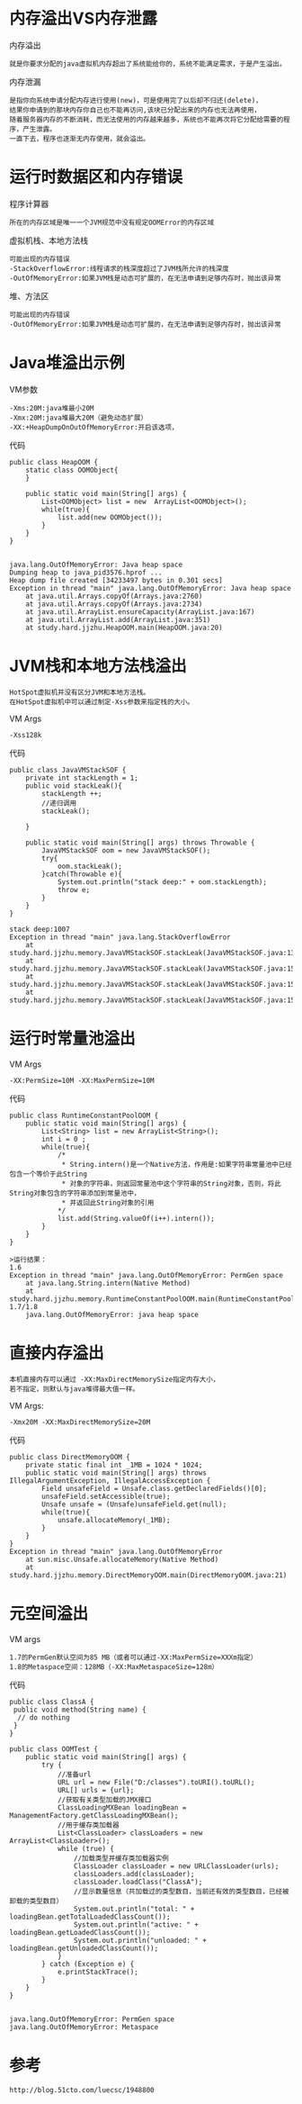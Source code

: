 
# 内存溢出VS内存泄露


内存溢出

    就是你要求分配的java虚拟机内存超出了系统能给你的，系统不能满足需求，于是产生溢出。
    
内存泄漏
    
    是指你向系统申请分配内存进行使用(new)，可是使用完了以后却不归还(delete)，
    结果你申请到的那块内存你自己也不能再访问,该块已分配出来的内存也无法再使用，
    随着服务器内存的不断消耗，而无法使用的内存越来越多，系统也不能再次将它分配给需要的程序，产生泄露。
    一直下去，程序也逐渐无内存使用，就会溢出。

# 运行时数据区和内存错误

程序计算器 

    所在的内存区域是唯一一个JVM规范中没有规定OOMError的内存区域

虚拟机栈、本地方法栈

    可能出现的内存错误
    -StackOverflowError:线程请求的栈深度超过了JVM栈所允许的栈深度 
    -OutOfMemoryError:如果JVM栈是动态可扩展的，在无法申请到足够内存时，抛出该异常

堆、方法区

    可能出现的内存错误
    -OutOfMemoryError:如果JVM栈是动态可扩展的，在无法申请到足够内存时，抛出该异常
  

# Java堆溢出示例

VM参数

    -Xms:20M:java堆最小20M 
    -Xmx:20M:java堆最大20M（避免动态扩展） 
    -XX:+HeapDumpOnOutOfMemoryError:开启该选项，
    
代码

    public class HeapOOM {
        static class OOMObject{ 
        }
    
        public static void main(String[] args) {
            List<OOMObject> list = new  ArrayList<OOMObject>();
            while(true){
                list.add(new OOMObject());
            }
        }
    }
    
    
    java.lang.OutOfMemoryError: Java heap space
    Dumping heap to java_pid3576.hprof ...
    Heap dump file created [34233497 bytes in 0.301 secs]
    Exception in thread "main" java.lang.OutOfMemoryError: Java heap space
        at java.util.Arrays.copyOf(Arrays.java:2760)
        at java.util.Arrays.copyOf(Arrays.java:2734)
        at java.util.ArrayList.ensureCapacity(ArrayList.java:167)
        at java.util.ArrayList.add(ArrayList.java:351)
        at study.hard.jjzhu.HeapOOM.main(HeapOOM.java:20)
    
# JVM栈和本地方法栈溢出

    HotSpot虚拟机并没有区分JVM和本地方法栈。
    在HotSpot虚拟机中可以通过制定-Xss参数来指定栈的大小。
    
    
VM Args

    -Xss128k
    
代码

    public class JavaVMStackSOF {
        private int stackLength = 1;
        public void stackLeak(){
            stackLength ++;
            //递归调用
            stackLeak();
    
        }
    
        public static void main(String[] args) throws Throwable {
            JavaVMStackSOF oom = new JavaVMStackSOF();
            try{
                oom.stackLeak();
            }catch(Throwable e){
                System.out.println("stack deep:" + oom.stackLength);
                throw e;
            }
        }
    }
    
    stack deep:1007
    Exception in thread "main" java.lang.StackOverflowError
        at study.hard.jjzhu.memory.JavaVMStackSOF.stackLeak(JavaVMStackSOF.java:13)
        at study.hard.jjzhu.memory.JavaVMStackSOF.stackLeak(JavaVMStackSOF.java:15)
        at study.hard.jjzhu.memory.JavaVMStackSOF.stackLeak(JavaVMStackSOF.java:15)
        at study.hard.jjzhu.memory.JavaVMStackSOF.stackLeak(JavaVMStackSOF.java:15)
 
 
# 运行时常量池溢出
    
VM Args

    -XX:PermSize=10M -XX:MaxPermSize=10M

代码

    public class RuntimeConstantPoolOOM {
        public static void main(String[] args) {
            List<String> list = new ArrayList<String>();
            int i = 0 ;
            while(true){
                /* 
                 * String.intern()是一个Native方法，作用是:如果字符串常量池中已经包含一个等价于此String
                 * 对象的字符串，则返回常量池中这个字符串的String对象，否则，将此String对象包含的字符串添加到常量池中，
                 * 并返回此String对象的引用
                */
                list.add(String.valueOf(i++).intern());
            }
        }
    }
    
    >运行结果：
    1.6
    Exception in thread "main" java.lang.OutOfMemoryError: PermGen space
        at java.lang.String.intern(Native Method)
        at study.hard.jjzhu.memory.RuntimeConstantPoolOOM.main(RuntimeConstantPoolOOM.java:23)
    1.7/1.8
        java.lang.OutOfMemoryError: java heap space
        
        
# 直接内存溢出
  
    本机直接内存可以通过 -XX:MaxDirectMemorySize指定内存大小，
    若不指定，则默认与java堆得最大值一样。

VM Args: 

    -Xmx20M -XX:MaxDirectMemorySize=20M

代码

    public class DirectMemoryOOM {
        private static final int _1MB = 1024 * 1024;
        public static void main(String[] args) throws IllegalArgumentException, IllegalAccessException {
            Field unsafeField = Unsafe.class.getDeclaredFields()[0];
            unsafeField.setAccessible(true);
            Unsafe unsafe = (Unsafe)unsafeField.get(null);
            while(true){
                unsafe.allocateMemory(_1MB);
            }
        }
    }
    Exception in thread "main" java.lang.OutOfMemoryError
        at sun.misc.Unsafe.allocateMemory(Native Method)
        at study.hard.jjzhu.memory.DirectMemoryOOM.main(DirectMemoryOOM.java:21)

# 元空间溢出

VM args

    1.7的PermGen默认空间为85 MB（或者可以通过-XX:MaxPermSize=XXXm指定）
    1.8的Metaspace空间：128MB（-XX:MaxMetaspaceSize=128m）
    

代码

    public class ClassA {
     public void method(String name) {
      // do nothing
     }
    }
    
    public class OOMTest {
        public static void main(String[] args) {
            try {
                //准备url
                URL url = new File("D:/classes").toURI().toURL();
                URL[] urls = {url};
                //获取有关类型加载的JMX接口
                ClassLoadingMXBean loadingBean = ManagementFactory.getClassLoadingMXBean();
                //用于缓存类加载器
                List<ClassLoader> classLoaders = new ArrayList<ClassLoader>();
                while (true) {
                    //加载类型并缓存类加载器实例
                    ClassLoader classLoader = new URLClassLoader(urls);
                    classLoaders.add(classLoader);
                    classLoader.loadClass("ClassA");
                    //显示数量信息（共加载过的类型数目，当前还有效的类型数目，已经被卸载的类型数目）
                    System.out.println("total: " + loadingBean.getTotalLoadedClassCount());
                    System.out.println("active: " + loadingBean.getLoadedClassCount());
                    System.out.println("unloaded: " + loadingBean.getUnloadedClassCount());
                }
            } catch (Exception e) {
                e.printStackTrace();
            }
        }
    }


    java.lang.OutOfMemoryError: PermGen space
    java.lang.OutOfMemoryError: Metaspace

# 参考

    http://blog.51cto.com/luecsc/1948800
